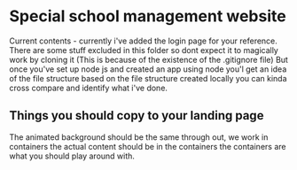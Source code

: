 # Special school management website

Current contents - currently i've added the login page for your reference. There are some stuff excluded in this folder so dont expect it to magically work by cloning it (This is because of the existence of the .gitignore file)
But once you've set up node js and created an app using node you'l get an idea of the file structure based on the file structure created locally you can kinda cross compare and identify what i've done.

## Things you should copy to your landing page
The animated background should be the same through out, we work in containers the actual content should be in the containers the containers are what you should play around with.
